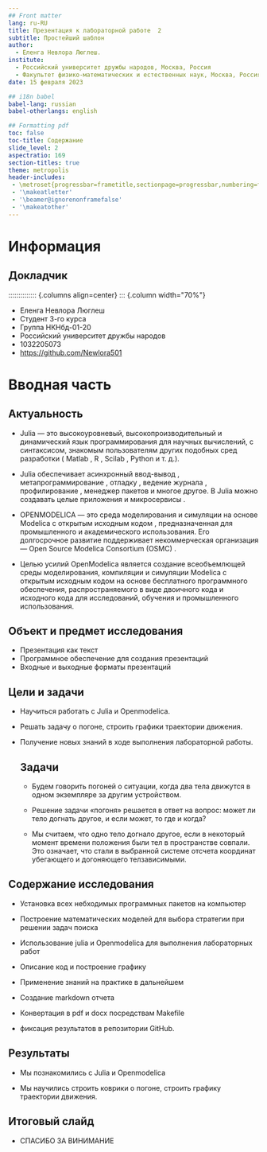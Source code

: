 ```yaml
---
## Front matter
lang: ru-RU
title: Презентация к лабораторной работе  2
subtitle: Простейший шаблон
author:
  - Еленга Невлора Люглеш.
institute:
  - Российский университет дружбы народов, Москва, Россия
  - Факультет физико-математических и естественных наук, Москва, Россия
date: 15 февраля 2023

## i18n babel
babel-lang: russian
babel-otherlangs: english

## Formatting pdf
toc: false
toc-title: Содержание
slide_level: 2
aspectratio: 169
section-titles: true
theme: metropolis
header-includes:
 - \metroset{progressbar=frametitle,sectionpage=progressbar,numbering=fraction}
 - '\makeatletter'
 - '\beamer@ignorenonframefalse'
 - '\makeatother'
---
```


# Информация

## Докладчик

:::::::::::::: {.columns align=center}
::: {.column width="70%"}

  * Еленга Невлора Люглеш
  * Студент 3-го курса
  * Группа НКНбд-01-20
  * Российский университет дружбы народов
  * 1032205073
  * <https://github.com/Newlora501>


# Вводная часть

## Актуальность

- Julia — это высокоуровневый, высокопроизводительный и динамический язык программирования для научных вычислений, с синтаксисом, знакомым пользователям других подобных сред разработки ( Matlab , R , Scilab , Python и т. д.).

- Julia обеспечивает асинхронный ввод-вывод , метапрограммирование , отладку , ведение журнала , профилирование , менеджер пакетов и многое другое. В Julia можно создавать целые приложения и микросервисы .

- OPENMODELICA — это среда моделирования и симуляции на основе Modelica с открытым исходным кодом , предназначенная для промышленного и академического использования. Его долгосрочное развитие поддерживает некоммерческая организация — Open Source Modelica Consortium (OSMC) .

- Целью усилий OpenModelica является создание всеобъемлющей среды моделирования, компиляции и симуляции Modelica с открытым исходным кодом на основе бесплатного программного обеспечения, распространяемого в виде двоичного кода и исходного кода для исследований, обучения и промышленного использования.

## Объект и предмет исследования

- Презентация как текст
- Программное обеспечение для создания презентаций
- Входные и выходные форматы презентаций

## Цели и задачи

- Научиться работать с Julia и Openmodelica.
- Решать задачу о погоне, строить графики траектории движения.
- Получение новых знаний в ходе выполнения лабораторной работы.

   ## Задачи

    - Будем говорить погоней о ситуации, когда два тела движутся в одном экземпляре за другим устройством.

    - Решение задачи «погоня» решается в ответ на вопрос: может ли тело догнать другое, и если может, то где и когда?

    - Мы считаем, что одно тело догнало другое, если в некоторый момент времени положения были тел в пространстве совпали. Это означает, что стали в выбранной системе отсчета координат убегающего и догоняющего телзависимыми.


## Содержание исследования

-	Установка всех небходимых программных пакетов на компьютер

- Построение математических моделей для выбора стратегии при решении задач поиска

- Использование julia и Openmodelica для выполнения лабораторных работ

- Описание код и построение графику

- Применение знаний на практике в дальнейшем

-	Создание markdown отчета

-	Конвертация в pdf и docx посредствам Makefile

-	фиксация результатов в репозитории GitHub.

## Результаты

- Мы познакомились с Julia и Openmodelica

- Мы научились строить коврики о погоне, строить графику траектории движения.



## Итоговый слайд

- СПАСИБО ЗА ВИНИМАНИЕ
